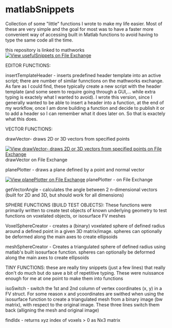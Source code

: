 # matlabSnippets
Collection of some "little" functions I wrote to make my life easier. Most of these are very simple and the goal for most was to have a faster more convenient way of accessing built in Matlab functions to avoid having to type the same code all the time. 

this repository is linked to mathworks
[![View usefulSnippets on File Exchange](https://www.mathworks.com/matlabcentral/images/matlab-file-exchange.svg)](https://www.mathworks.com/matlabcentral/fileexchange/73883-usefulsnippets)

EDITOR FUNCTIONS:

insertTemplateHeader - inserts predefined header template into an active script; there are number of similar funnctions on the mathworks exchange. As fare as I could find, these typically create a new script with the header template (and some seem to require going through a GUI,... while extra typing is exactely what I wanted to avoid). I wrote this version, since I generally wanted to be able to insert a header into a function, at the end of my workflow, once I am done building a function and decide to publish it or to add a header so I can remember what it does later on. So that is exactely what this does. 

VECTOR FUNCTIONS:

drawVector- draws 2D or 3D vectors from specified points 

[![View drawVector- draws 2D or 3D vectors from specified points on File Exchange](https://www.mathworks.com/matlabcentral/images/matlab-file-exchange.svg)](https://www.mathworks.com/matlabcentral/fileexchange/73734-drawvector-draws-2d-or-3d-vectors-from-specified-points) drawVector on File Exchange

planePlotter - draws a plane defined by a point and normal vector

[![View planePlotter on File Exchange](https://www.mathworks.com/matlabcentral/images/matlab-file-exchange.svg)](https://www.mathworks.com/matlabcentral/fileexchange/73731-planeplotter) planePlotter - on File Exchange

getVectorAngle - calculates the angle between 2 n-dimensional vectors 
  (built for 2D and 3D, but should work for all dimensions)

SPHERE FUNCTIONS (BUILD TEST OBJECTS):
These functions were primarily written to create test objects of known underlying geometry to test functions on voxelated objects, or isosurface FV meshes

VoxelSphereCreator - creates a (binary) voxelated sphere of defined radius around a defined point in a given 3D matrix/image. 
    spheres can optionally be deformed along the main axes to create ellipsoids

meshSphereCreator - Creates a triangulated sphere of defined radius using matlab's built isosurface function. 
    spheres can optionally be deformed along the main axes to create ellipsoids


TINY FUNCTIONS:
these are really tiny snippets (just a few lines) that really don't do much but do save a bit of repetitive typing. These were nuissance enough for me at one point to make them into functions

isoSwitch - switch the 1st and 2nd column of vertex coordinates (x, y) in a FV struct.
	For some reason x and ycoordinates are swithed when using the isosurface function to create a triangulated mesh from a binary image (bw matrix), with respect to the original image. These three lines switch them back (alligning the mesh and original image)

findIdx - returns xyz index of voxels > 0 as Nx3 matrix
